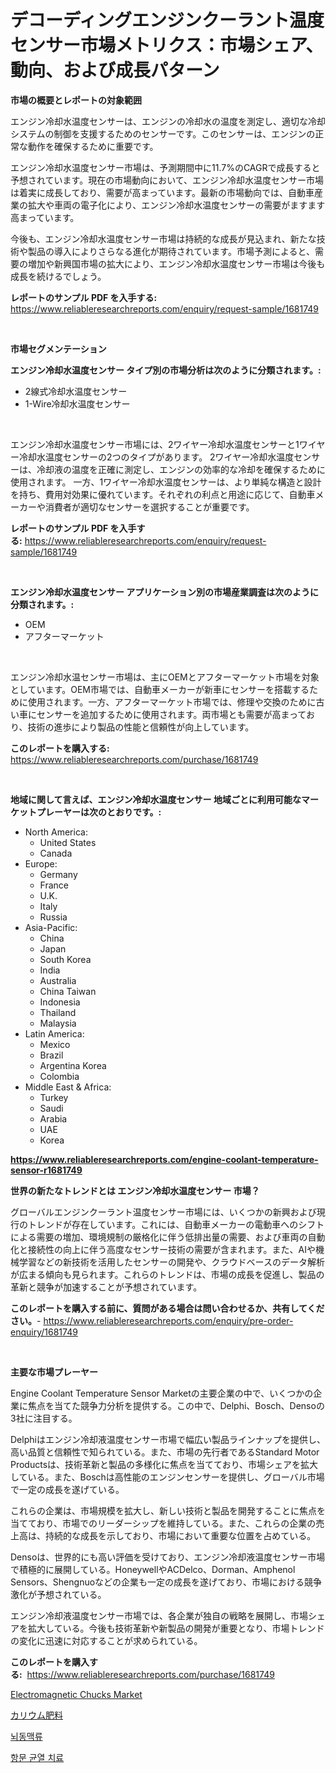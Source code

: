 <p><h1>デコーディングエンジンクーラント温度センサー市場メトリクス：市場シェア、動向、および成長パターン</h1></p><p><strong>市場の概要とレポートの対象範囲</strong></p>
<p><p>エンジン冷却水温度センサーは、エンジンの冷却水の温度を測定し、適切な冷却システムの制御を支援するためのセンサーです。このセンサーは、エンジンの正常な動作を確保するために重要です。</p><p>エンジン冷却水温度センサー市場は、予測期間中に11.7%のCAGRで成長すると予想されています。現在の市場動向において、エンジン冷却水温度センサー市場は着実に成長しており、需要が高まっています。最新の市場動向では、自動車産業の拡大や車両の電子化により、エンジン冷却水温度センサーの需要がますます高まっています。</p><p>今後も、エンジン冷却水温度センサー市場は持続的な成長が見込まれ、新たな技術や製品の導入によりさらなる進化が期待されています。市場予測によると、需要の増加や新興国市場の拡大により、エンジン冷却水温度センサー市場は今後も成長を続けるでしょう。</p></p>
<p><strong>レポートのサンプル PDF を入手する:</strong> <a href="https://www.reliableresearchreports.com/enquiry/request-sample/1681749">https://www.reliableresearchreports.com/enquiry/request-sample/1681749</a></p>
<p>&nbsp;</p>
<p><strong>市場セグメンテーション</strong></p>
<p><strong>エンジン冷却水温度センサー タイプ別の市場分析は次のように分類されます。:</strong></p>
<p><ul><li>2線式冷却水温度センサー</li><li>1-Wire冷却水温度センサー</li></ul></p>
<p>&nbsp;</p>
<p><p>エンジン冷却水温度センサー市場には、2ワイヤー冷却水温度センサーと1ワイヤー冷却水温度センサーの2つのタイプがあります。 2ワイヤー冷却水温度センサーは、冷却液の温度を正確に測定し、エンジンの効率的な冷却を確保するために使用されます。 一方、1ワイヤー冷却水温度センサーは、より単純な構造と設計を持ち、費用対効果に優れています。それぞれの利点と用途に応じて、自動車メーカーや消費者が適切なセンサーを選択することが重要です。</p></p>
<p><strong>レポートのサンプル PDF を入手する:</strong>&nbsp;<a href="https://www.reliableresearchreports.com/enquiry/request-sample/1681749">https://www.reliableresearchreports.com/enquiry/request-sample/1681749</a></p>
<p>&nbsp;</p>
<p><strong> エンジン冷却水温度センサー アプリケーション別の市場産業調査は次のように分類されます。:</strong></p>
<p><ul><li>OEM</li><li>アフターマーケット</li></ul></p>
<p>&nbsp;</p>
<p><p>エンジン冷却水温センサー市場は、主にOEMとアフターマーケット市場を対象としています。OEM市場では、自動車メーカーが新車にセンサーを搭載するために使用されます。一方、アフターマーケット市場では、修理や交換のために古い車にセンサーを追加するために使用されます。両市場とも需要が高まっており、技術の進歩により製品の性能と信頼性が向上しています。</p></p>
<p><strong>このレポートを購入する:</strong>&nbsp; <a href="https://www.reliableresearchreports.com/purchase/1681749">https://www.reliableresearchreports.com/purchase/1681749</a></p>
<p>&nbsp;</p>
<p><strong>地域に関して言えば、エンジン冷却水温度センサー 地域ごとに利用可能なマーケットプレーヤーは次のとおりです。:</strong></p>
<p><ul>
    <li>
        North America:
        <ul>
            <li>United States</li>
            <li>Canada</li>
        </ul>
    </li>
    <li>
        Europe:
        <ul>
            <li>Germany</li>
            <li>France</li>
            <li>U.K.</li>
            <li>Italy</li>
            <li>Russia</li>
        </ul>
    </li>
    <li>
        Asia-Pacific:
        <ul>
            <li>China</li>
            <li>Japan</li>
            <li>South Korea</li>
            <li>India</li>
            <li>Australia</li>
            <li>China Taiwan</li>
            <li>Indonesia</li>
            <li>Thailand</li>
            <li>Malaysia</li>
        </ul>
    </li>
    <li>
        Latin America:
        <ul>
            <li>Mexico</li>
            <li>Brazil</li>
            <li>Argentina Korea</li>
            <li>Colombia</li>
        </ul>
    </li>
    <li>
        Middle East & Africa:
        <ul>
            <li>Turkey</li>
            <li>Saudi</li>
            <li>Arabia</li>
            <li>UAE</li>
            <li>Korea</li>
        </ul>
    </li>
    </ul></p>
<p><strong><a href="https://www.reliableresearchreports.com/engine-coolant-temperature-sensor-r1681749">https://www.reliableresearchreports.com/engine-coolant-temperature-sensor-r1681749</a></strong>&nbsp;</p>
<p><strong>世界の新たなトレンドとは エンジン冷却水温度センサー 市場？</strong></p>
<p><p>グローバルエンジンクーラント温度センサー市場には、いくつかの新興および現行のトレンドが存在しています。これには、自動車メーカーの電動車へのシフトによる需要の増加、環境規制の厳格化に伴う低排出量の需要、および車両の自動化と接続性の向上に伴う高度なセンサー技術の需要が含まれます。また、AIや機械学習などの新技術を活用したセンサーの開発や、クラウドベースのデータ解析が広まる傾向も見られます。これらのトレンドは、市場の成長を促進し、製品の革新と競争が加速することが予想されています。</p></p>
<p><strong>このレポートを購入する前に、質問がある場合は問い合わせるか、共有してください。</strong>- <a href="https://www.reliableresearchreports.com/enquiry/pre-order-enquiry/1681749">https://www.reliableresearchreports.com/enquiry/pre-order-enquiry/1681749</a></p>
<p>&nbsp;</p>
<p><strong>主要な市場プレーヤー</strong></p>
<p><p>Engine Coolant Temperature Sensor Marketの主要企業の中で、いくつかの企業に焦点を当てた競争力分析を提供する。この中で、Delphi、Bosch、Densoの3社に注目する。</p><p>Delphiはエンジン冷却液温度センサー市場で幅広い製品ラインナップを提供し、高い品質と信頼性で知られている。また、市場の先行者であるStandard Motor Productsは、技術革新と製品の多様化に焦点を当てており、市場シェアを拡大している。また、Boschは高性能のエンジンセンサーを提供し、グローバル市場で一定の成長を遂げている。</p><p>これらの企業は、市場規模を拡大し、新しい技術と製品を開発することに焦点を当てており、市場でのリーダーシップを維持している。また、これらの企業の売上高は、持続的な成長を示しており、市場において重要な位置を占めている。</p><p>Densoは、世界的にも高い評価を受けており、エンジン冷却液温度センサー市場で積極的に展開している。HoneywellやACDelco、Dorman、Amphenol Sensors、Shengnuoなどの企業も一定の成長を遂げており、市場における競争激化が予想されている。</p><p>エンジン冷却液温度センサー市場では、各企業が独自の戦略を展開し、市場シェアを拡大している。今後も技術革新や新製品の開発が重要となり、市場トレンドの変化に迅速に対応することが求められている。</p></p>
<p><strong>このレポートを購入する:</strong>&nbsp;&nbsp;<a href="https://www.reliableresearchreports.com/purchase/1681749">https://www.reliableresearchreports.com/purchase/1681749</a></p>
<p><p><a href="https://github.com/ruddyyedelwadw/Market-Research-Report-List-2/blob/main/electromagnetic-chucks-market.md">Electromagnetic Chucks Market</a></p><p><a href="https://github.com/SantosDicki04/Market-Research-Report-List-1/blob/main/567022531903.md">カリウム肥料</a></p><p><a href="https://medium.com/@ralphyjames/%EB%87%8C-%EB%8F%99%EB%A7%A5%EB%A5%98-%EC%8B%9C%EC%9E%A5-%EA%B2%BD%ED%96%A5-%EC%98%88%EC%B8%A1-%EB%B0%8F-%EA%B2%BD%EC%9F%81-%EB%B6%84%EC%84%9D-2031%EB%85%84%EA%B9%8C%EC%A7%80-20dd478bd3a7">뇌동맥류</a></p><p><a href="https://medium.com/@hulk678678/%ED%95%AD%EB%AC%B8%EC%97%B4%EA%B3%B5-%EC%B9%98%EB%A3%8C-%EC%8B%9C%EC%9E%A5-%EC%8B%9C%EC%9E%A5-cagr-%EC%8B%9C%EC%9E%A5-%EB%8F%99%ED%96%A5-%EB%B0%8F-%EC%84%B1%EC%9E%A5-%EC%A0%84%EB%9E%B5%EC%97%90-%EB%8C%80%ED%95%9C-%ED%86%B5%EC%B0%B0%EB%A0%A5-d4c80c25c939">항문 균열 치료</a></p></p>